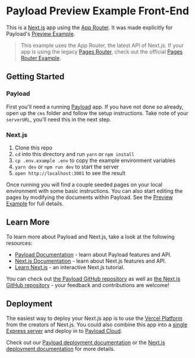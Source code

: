 # Payload Preview Example Front-End

This is a [Next.js](https://nextjs.org) app using the [App Router](https://nextjs.org/docs/app). It was made explicitly for Payload's [Preview Example](https://github.com/payloadcms/payload/tree/master/examples/preview/cms).

> This example uses the App Router, the latest API of Next.js. If your app is using the legacy [Pages Router](https://nextjs.org/docs/pages), check out the official [Pages Router Example](https://github.com/payloadcms/payload/tree/master/examples/preview/nextjs-pages).

## Getting Started

### Payload

First you'll need a running [Payload](https://github.com/payloadcms/payload) app. If you have not done so already, open up the `cms` folder and follow the setup instructions. Take note of your `serverURL`, you'll need this in the next step.

### Next.js

1. Clone this repo
2. `cd` into this directory and run `yarn` or `npm install`
3. `cp .env.example .env` to copy the example environment variables
4. `yarn dev` or `npm run dev` to start the server
5. `open http://localhost:3001` to see the result

Once running you will find a couple seeded pages on your local environment with some basic instructions. You can also start editing the pages by modifying the documents within Payload. See the [Preview Example](https://github.com/payloadcms/payload/tree/master/examples/preview/cms) for full details.

## Learn More

To learn more about Payload and Next.js, take a look at the following resources:

- [Payload Documentation](https://payloadcms.com/docs) - learn about Payload features and API.
- [Next.js Documentation](https://nextjs.org/docs) - learn about Next.js features and API.
- [Learn Next.js](https://nextjs.org/learn) - an interactive Next.js tutorial.

You can check out [the Payload GitHub repository](https://github.com/payloadcms/payload) as well as [the Next.js GitHub repository](https://github.com/vercel/next.js) - your feedback and contributions are welcome!

## Deployment

The easiest way to deploy your Next.js app is to use the [Vercel Platform](https://vercel.com/new) from the creators of Next.js. You could also combine this app into a [single Express server](https://github.com/payloadcms/payload/tree/master/examples/custom-server) and deploy in to [Payload Cloud](https://payloadcms.com/new/import).

Check out our [Payload deployment documentation](https://payloadcms.com/docs/production/deployment) or the [Next.js deployment documentation](https://nextjs.org/docs/deployment) for more details.

